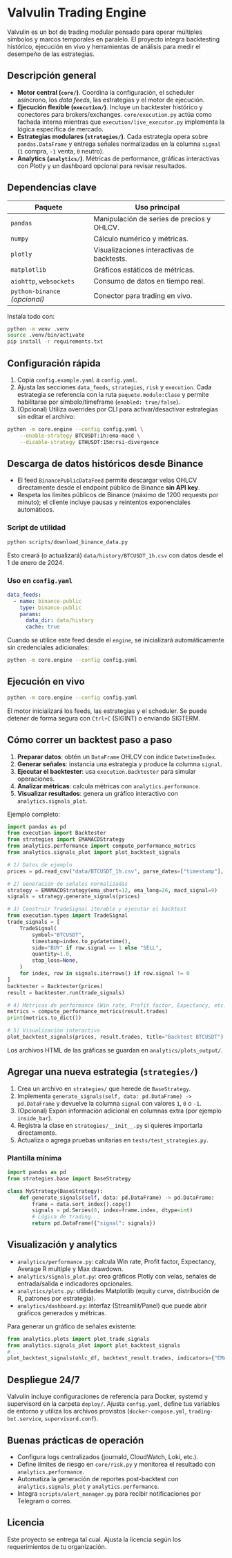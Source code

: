 # Valvulin Trading Engine

Valvulin es un bot de trading modular pensado para operar múltiples símbolos y marcos temporales en paralelo. El proyecto integra backtesting histórico, ejecución en vivo y herramientas de análisis para medir el desempeño de las estrategias.

## Descripción general

- **Motor central (`core/`)**. Coordina la configuración, el scheduler asíncrono, los _data feeds_, las estrategias y el motor de ejecución.
- **Ejecución flexible (`execution/`)**. Incluye un backtester histórico y conectores para brokers/exchanges. `core/execution.py` actúa como fachada interna mientras que `execution/live_executor.py` implementa la lógica específica de mercado.
- **Estrategias modulares (`strategies/`)**. Cada estrategia opera sobre `pandas.DataFrame` y entrega señales normalizadas en la columna `signal` (`1` compra, `-1` venta, `0` neutro).
- **Analytics (`analytics/`)**. Métricas de performance, gráficas interactivas con Plotly y un dashboard opcional para revisar resultados.

## Dependencias clave

| Paquete            | Uso principal                                  |
|--------------------|------------------------------------------------|
| `pandas`           | Manipulación de series de precios y OHLCV.     |
| `numpy`            | Cálculo numérico y métricas.                   |
| `plotly`           | Visualizaciones interactivas de backtests.     |
| `matplotlib`       | Gráficos estáticos de métricas.                |
| `aiohttp`, `websockets` | Consumo de datos en tiempo real.        |
| `python-binance` *(opcional)* | Conector para trading en vivo.    |

Instala todo con:

```bash
python -m venv .venv
source .venv/bin/activate
pip install -r requirements.txt
```

## Configuración rápida

1. Copia `config.example.yaml` a `config.yaml`.
2. Ajusta las secciones `data_feeds`, `strategies`, `risk` y `execution`. Cada estrategia se referencia con la ruta `paquete.modulo:Clase` y permite habilitarse por símbolo/timeframe (`enabled: true/false`).
3. (Opcional) Utiliza overrides por CLI para activar/desactivar estrategias sin editar el archivo:

```bash
python -m core.engine --config config.yaml \
    --enable-strategy BTCUSDT:1h:ema-macd \
    --disable-strategy ETHUSDT:15m:rsi-divergence
```

## Descarga de datos históricos desde Binance

- El feed `BinancePublicDataFeed` permite descargar velas OHLCV directamente desde el endpoint público de Binance **sin API key**.
- Respeta los límites públicos de Binance (máximo de 1200 requests por minuto); el cliente incluye pausas y reintentos exponenciales automáticos.

### Script de utilidad

```bash
python scripts/download_binance_data.py
```

Esto creará (o actualizará) `data/history/BTCUSDT_1h.csv` con datos desde el 1 de enero de 2024.

### Uso en `config.yaml`

```yaml
data_feeds:
  - name: binance-public
    type: binance-public
    params:
      data_dir: data/history
      cache: true
```

Cuando se utilice este feed desde el `engine`, se inicializará automáticamente sin credenciales adicionales:

```bash
python -m core.engine --config config.yaml
```

## Ejecución en vivo

```bash
python -m core.engine --config config.yaml
```

El motor inicializará los feeds, las estrategias y el scheduler. Se puede detener de forma segura con `Ctrl+C` (SIGINT) o enviando SIGTERM.

## Cómo correr un backtest paso a paso

1. **Preparar datos**: obtén un `DataFrame` OHLCV con índice `DatetimeIndex`.
2. **Generar señales**: instancia una estrategia y produce la columna `signal`.
3. **Ejecutar el backtester**: usa `execution.Backtester` para simular operaciones.
4. **Analizar métricas**: calcula métricas con `analytics.performance`.
5. **Visualizar resultados**: genera un gráfico interactivo con `analytics.signals_plot`.

Ejemplo completo:

```python
import pandas as pd
from execution import Backtester
from strategies import EMAMACDStrategy
from analytics.performance import compute_performance_metrics
from analytics.signals_plot import plot_backtest_signals

# 1) Datos de ejemplo
prices = pd.read_csv("data/BTCUSDT_1h.csv", parse_dates=["timestamp"], index_col="timestamp")

# 2) Generación de señales normalizadas
strategy = EMAMACDStrategy(ema_short=12, ema_long=26, macd_signal=9)
signals = strategy.generate_signals(prices)

# 3) Construir TradeSignal iterable y ejecutar el backtest
from execution.types import TradeSignal
trade_signals = [
    TradeSignal(
        symbol="BTCUSDT",
        timestamp=index.to_pydatetime(),
        side="BUY" if row.signal == 1 else "SELL",
        quantity=1.0,
        stop_loss=None,
    )
    for index, row in signals.iterrows() if row.signal != 0
]
backtester = Backtester(prices)
result = backtester.run(trade_signals)

# 4) Métricas de performance (Win rate, Profit factor, Expectancy, etc.)
metrics = compute_performance_metrics(result.trades)
print(metrics.to_dict())

# 5) Visualización interactiva
plot_backtest_signals(prices, result.trades, title="Backtest BTCUSDT")
```

Los archivos HTML de las gráficas se guardan en `analytics/plots_output/`.

## Agregar una nueva estrategia (`strategies/`)

1. Crea un archivo en `strategies/` que herede de `BaseStrategy`.
2. Implementa `generate_signals(self, data: pd.DataFrame) -> pd.DataFrame` y devuelve la columna `signal` con valores `1`, `0` o `-1`.
3. (Opcional) Expón información adicional en columnas extra (por ejemplo `inside_bar`).
4. Registra la clase en `strategies/__init__.py` si quieres importarla directamente.
5. Actualiza o agrega pruebas unitarias en `tests/test_strategies.py`.

### Plantilla mínima

```python
import pandas as pd
from strategies.base import BaseStrategy

class MyStrategy(BaseStrategy):
    def generate_signals(self, data: pd.DataFrame) -> pd.DataFrame:
        frame = data.sort_index().copy()
        signals = pd.Series(0, index=frame.index, dtype=int)
        # Lógica de trading...
        return pd.DataFrame({"signal": signals})
```

## Visualización y analytics

- `analytics/performance.py`: calcula Win rate, Profit factor, Expectancy, Average R multiple y Max drawdown.
- `analytics/signals_plot.py`: crea gráficos Plotly con velas, señales de entrada/salida e indicadores opcionales.
- `analytics/plots.py`: utilidades Matplotlib (equity curve, distribución de R, patrones por estrategia).
- `analytics/dashboard.py`: interfaz (Streamlit/Panel) que puede abrir gráficos generados y métricas.

Para generar un gráfico de señales existente:

```python
from analytics.plots import plot_trade_signals
from analytics.signals_plot import plot_backtest_signals
# ...
plot_backtest_signals(ohlc_df, backtest_result.trades, indicators={"EMA 20": ohlc_df["ema20"]})
```

## Despliegue 24/7

Valvulin incluye configuraciones de referencia para Docker, systemd y supervisord en la carpeta `deploy/`. Ajusta `config.yaml`, define tus variables de entorno y utiliza los archivos provistos (`docker-compose.yml`, `trading-bot.service`, `supervisord.conf`).

## Buenas prácticas de operación

- Configura logs centralizados (journald, CloudWatch, Loki, etc.).
- Define límites de riesgo en `core/risk.py` y monitorea el resultado con `analytics.performance`.
- Automatiza la generación de reportes post-backtest con `analytics.signals_plot` y `analytics.performance`.
- Integra `scripts/alert_manager.py` para recibir notificaciones por Telegram o correo.

## Licencia

Este proyecto se entrega tal cual. Ajusta la licencia según los requerimientos de tu organización.
